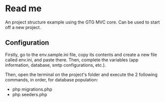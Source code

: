 # Read me

An project structure example using the GTG MVC core. Can be used to start off a new project.

## Configuration

Firstly, go to the env.sample.ini file, copy its contents and create a new file called env.ini, and paste there. 
Then, complete the variables (app information, database, smtp configurations, etc.).

Then, open the terminal on the project's folder and execute the 2 following commands, in order, for database population: 

- php migrations.php
- php seeders.php